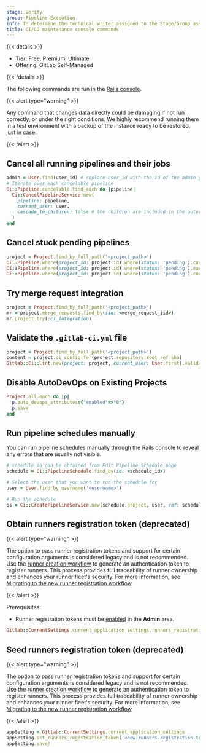 ```yaml
---
stage: Verify
group: Pipeline Execution
info: To determine the technical writer assigned to the Stage/Group associated with this page, see https://handbook.gitlab.com/handbook/product/ux/technical-writing/#assignments
title: CI/CD maintenance console commands
---
```


{{< details >}}

- Tier: Free, Premium, Ultimate
- Offering: GitLab Self-Managed

{{< /details >}}

The following commands are run in the [Rails console](../operations/rails_console.md#starting-a-rails-console-session).

{{< alert type="warning" >}}

Any command that changes data directly could be damaging if not run correctly, or under the right conditions.
We highly recommend running them in a test environment with a backup of the instance ready to be restored, just in case.

{{< /alert >}}

## Cancel all running pipelines and their jobs

```ruby
admin = User.find(user_id) # replace user_id with the id of the admin you want to cancel the pipeline
# Iterate over each cancelable pipeline
Ci::Pipeline.cancelable.find_each do |pipeline|
  Ci::CancelPipelineService.new(
    pipeline: pipeline,
    current_user: user,
    cascade_to_children: false # the children are included in the outer loop
  )
end
```

## Cancel stuck pending pipelines

```ruby
project = Project.find_by_full_path('<project_path>')
Ci::Pipeline.where(project_id: project.id).where(status: 'pending').count
Ci::Pipeline.where(project_id: project.id).where(status: 'pending').each {|p| p.cancel if p.stuck?}
Ci::Pipeline.where(project_id: project.id).where(status: 'pending').count
```

## Try merge request integration

```ruby
project = Project.find_by_full_path('<project_path>')
mr = project.merge_requests.find_by(iid: <merge_request_iid>)
mr.project.try(:ci_integration)
```

## Validate the `.gitlab-ci.yml` file

```ruby
project = Project.find_by_full_path('<project_path>')
content = project.ci_config_for(project.repository.root_ref_sha)
Gitlab::Ci::Lint.new(project: project, current_user: User.first).validate(content)
```

## Disable AutoDevOps on Existing Projects

```ruby
Project.all.each do |p|
  p.auto_devops_attributes={"enabled"=>"0"}
  p.save
end
```

## Run pipeline schedules manually

You can run pipeline schedules manually through the Rails console to reveal any errors that are usually not visible.

```ruby
# schedule_id can be obtained from Edit Pipeline Schedule page
schedule = Ci::PipelineSchedule.find_by(id: <schedule_id>)

# Select the user that you want to run the schedule for
user = User.find_by_username('<username>')

# Run the schedule
ps = Ci::CreatePipelineService.new(schedule.project, user, ref: schedule.ref).execute!(:schedule, ignore_skip_ci: true, save_on_errors: false, schedule: schedule)
```

<!--- start_remove The following content will be removed on remove_date: '2027-08-15' -->

## Obtain runners registration token (deprecated)

{{< alert type="warning" >}}

The option to pass runner registration tokens and support for certain configuration arguments is considered legacy
and is not recommended.
Use the [runner creation workflow](https://docs.gitlab.com/runner/register/#register-with-a-runner-authentication-token)
to generate an authentication token to register runners. This process provides full
traceability of runner ownership and enhances your runner fleet's security.
For more information, see
[Migrating to the new runner registration workflow](../../ci/runners/new_creation_workflow.md).

{{< /alert >}}

Prerequisites:

- Runner registration tokens must be [enabled](../settings/continuous_integration.md#control-runner-registration) in the **Admin** area.

```ruby
Gitlab::CurrentSettings.current_application_settings.runners_registration_token
```

## Seed runners registration token (deprecated)

{{< alert type="warning" >}}

The option to pass runner registration tokens and support for certain configuration arguments is considered legacy
and is not recommended.
Use the [runner creation workflow](https://docs.gitlab.com/runner/register/#register-with-a-runner-authentication-token)
to generate an authentication token to register runners. This process provides full
traceability of runner ownership and enhances your runner fleet's security.
For more information, see
[Migrating to the new runner registration workflow](../../ci/runners/new_creation_workflow.md).

{{< /alert >}}

```ruby
appSetting = Gitlab::CurrentSettings.current_application_settings
appSetting.set_runners_registration_token('<new-runners-registration-token>')
appSetting.save!
```

<!--- end_remove -->
